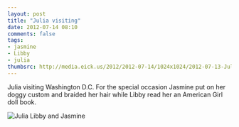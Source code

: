 ```yaml
---
layout: post
title: "Julia visiting"
date: 2012-07-14 08:10
comments: false
tags: 
- jasmine
- Libby
- julia
thumbsrc: http://media.eick.us/2012/2012-07-14/1024x1024/2012-07-13-Julia-Studio-.jpg
---
```

Julia visiting Washington D.C.  For the special occasion Jasmine put on her doggy custom and braided her hair while Libby read her an American Girl doll book.

![Julia Libby and Jasmine](http://media.eick.us/media/photographs/2012/2012-07-14/2012-07-13-Julia-Studio-.jpg)
